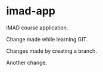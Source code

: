 # imad-app

IMAD course application.

Change made while learning GIT.

Changes made by creating a branch.

Another change.
